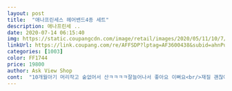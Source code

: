 ```yaml
---
layout: post 
title:  "애나프린세스 헤어밴드4종 세트" 
description: 애나프린세 ..
date: 2020-07-14 06:15:40 
img: https://static.coupangcdn.com/image/retail/images/2020/05/11/10/7/65776de5-70e2-4632-bf1d-b60a85cde9c9.jpg 
linkUrl: https://link.coupang.com/re/AFFSDP?lptag=AF3600438&subid=ahnPublicAsk&pageKey=1578463200&itemId=2698965948&vendorItemId=70689356736&traceid=V0-113-f887d97e190d2e7b 
categories: [1003] 
color: FF1744 
price: 19800 
author: Ask View Shop 
cont:  "10개월아기 머리작고 숱없어서 산ㅋㅋㅋㅋ잘늘어나서 좋아요 이뻐요<br/>재질 괜찮아요<br/>" 
---
```


